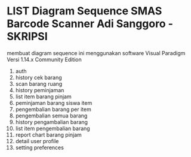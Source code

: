 # LIST Diagram Sequence SMAS Barcode Scanner Adi Sanggoro - SKRIPSI

membuat diagram sequence ini menggunakan software Visual Paradigm Versi 1.14.x Community Edition

1. auth
2. history cek barang
3. scan barang ruang
4. history peminjaman
5. list item barang pinjam
6. peminjaman barang siswa item
7. pengembalian barang per item
8. pengembalian semua barang
9. history pengambalian barang
10. list item pengembalian barang
11. report chart barang pinjam
12. detail user profile
13. setting preferences

